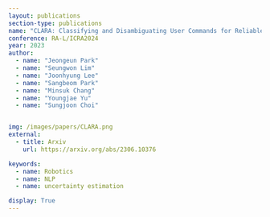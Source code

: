 ```yaml
---
layout: publications
section-type: publications
name: "CLARA: Classifying and Disambiguating User Commands for Reliable Interactive Robotic Agents"
conference: RA-L/ICRA2024
year: 2023
author:
  - name: "Jeongeun Park"
  - name: "Seungwon Lim"
  - name: "Joonhyung Lee"
  - name: "Sangbeom Park"
  - name: "Minsuk Chang"
  - name: "Youngjae Yu"
  - name: "Sungjoon Choi"


img: /images/papers/CLARA.png
external:
  - title: Arxiv
    url: https://arxiv.org/abs/2306.10376

keywords:
  - name: Robotics
  - name: NLP
  - name: uncertainty estimation

display: True
---
```


